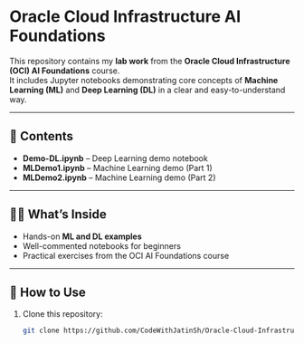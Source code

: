 # Oracle Cloud Infrastructure AI Foundations  

This repository contains my **lab work** from the **Oracle Cloud Infrastructure (OCI) AI Foundations** course.  
It includes Jupyter notebooks demonstrating core concepts of **Machine Learning (ML)** and **Deep Learning (DL)** in a clear and easy-to-understand way.  

---

## 📂 Contents
- **Demo-DL.ipynb** – Deep Learning demo notebook  
- **MLDemo1.ipynb** – Machine Learning demo (Part 1)  
- **MLDemo2.ipynb** – Machine Learning demo (Part 2)  

---

## 🧑‍💻 What’s Inside
- Hands-on **ML and DL examples**  
- Well-commented notebooks for beginners  
- Practical exercises from the OCI AI Foundations course  

---

## 🚀 How to Use
1. Clone this repository:  
   ```bash
   git clone https://github.com/CodeWithJatinSh/Oracle-Cloud-Infrastructure-AI-Foundations.git
